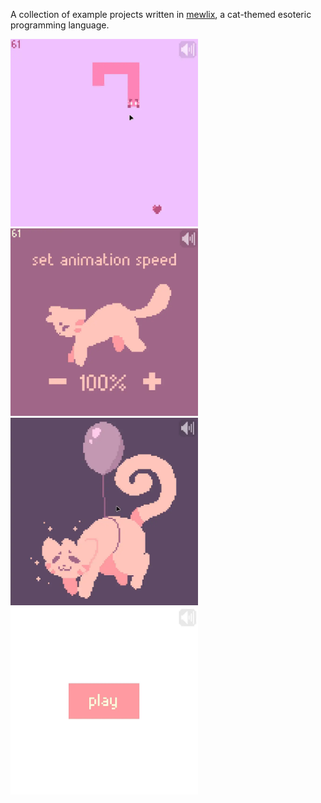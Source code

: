 A collection of example projects written in [mewlix](https://github.com/kbmackenzie/mewlix), a cat-themed esoteric programming language.

<p float="left">
  <img width="300" height="300" src="./previews/mewlix-snake.webp" alt="Snake game example.">
  <img width="300" height="300" src="./previews/mewlix-anim-ui.webp" alt="Animation example.">
  <img width="300" height="300" src="./previews/mewly-anim-static.webp" alt="Animation example.">
  <img width="300" height="300" src="./previews/play-sound.webp" alt="Button example.">
</p>
